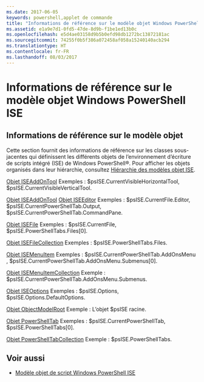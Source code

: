 ```yaml
---
ms.date: 2017-06-05
keywords: powershell,applet de commande
title: "Informations de référence sur le modèle objet Windows PowerShell ISE"
ms.assetid: e1a9e7d1-0fd5-47de-8d9b-f1be1ed13b0c
ms.openlocfilehash: e5d4ae03158d9b5b0efd98db1272bc13872181ac
ms.sourcegitcommit: 74255f0b5f386a072458af058a15240140acb294
ms.translationtype: HT
ms.contentlocale: fr-FR
ms.lasthandoff: 08/03/2017
---
```

# <a name="windows-powershell-ise-object-model-reference"></a>Informations de référence sur le modèle objet Windows PowerShell ISE
  
## <a name="object-model-reference"></a>Informations de référence sur le modèle objet
 Cette section fournit des informations de référence sur les classes sous-jacentes qui définissent les différents objets de l’environnement d’écriture de scripts intégré (ISE) de Windows PowerShell®. Pour afficher les objets organisés dans leur hiérarchie, consultez [Hiérarchie des modèles objet ISE](The-ISE-Object-Model-Hierarchy.md).

 [Objet ISEAddOnTool](The-ISEAddOnTool-Object.md) Exemples : $psISE.CurrentVisibleHorizontalTool, $psISE.CurrentVisibleVerticalTool.

 [Objet ISEAddOnTool](The-ISEAddOnTool-Object.md) [Objet ISEEditor](The-ISEEditor-Object.md) Exemples : $psISE.CurrentFile.Editor, $psISE.CurrentPowerShellTab.Output, $psISE.CurrentPowerShellTab.CommandPane.

 [Objet ISEFile](The-ISEFile-Object.md) Exemples : $psISE.CurrentFile, $psISE.PowerShellTabs.Files\[0\].

 [Objet ISEFileCollection](The-ISEFileCollection-Object.md) Exemples : $psISE.PowerShellTabs.Files.

 [Objet ISEMenuItem](The-ISEMenuItem-Object.md) Exemples : $psISE.CurrentPowerShellTab.AddOnsMenu , $psISE.CurrentPowerShellTab.AddOnsMenu.Submenus\[0\].

 [Objet ISEMenuItemCollection](The-ISEMenuItemCollection-Object.md) Exemple : $psISE.CurrentPowerShellTab.AddOnsMenu.Submenus.

 [Objet ISEOptions](The-ISEOptions-Object.md) Exemples : $psISE.Options, $psISE.Options.DefaultOptions.

 [Objet ObjectModelRoot](The-ObjectModelRoot-Object.md) Exemple : L’objet $psISE racine.

 [Objet PowerShellTab](The-PowerShellTab-Object.md) Exemples : $psISE.CurrentPowerShellTab, $psISE.PowerShellTabs\[0\].

 [Objet PowerShellTabCollection](The-PowerShellTabCollection-Object.md) Exemple : $psISE.PowerShellTabs.

## <a name="see-also"></a>Voir aussi
- [Modèle objet de script Windows PowerShell ISE](The-Windows-PowerShell-ISE-Scripting-Object-Model.md)

  
